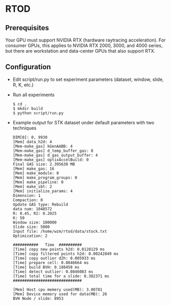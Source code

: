 # RTOD

## Prerequisites
Your GPU must support NVIDIA RTX (hardware raytracing acceleration). For consumer GPUs, this applies to NVIDIA RTX 2000, 3000, and 4000 series, but there are workstation and data-center GPUs that also support RTX.

## Configuration

- Edit script/run.py to set experiment parameters (dataset, window, slide, R, K, etc.)

- Run all experiments
    ```
    $ cd .
    $ mkdir build
    $ python script/run.py 
    ```

- Example output for STK dataset under default parameters with two techniques
    ```
    DIM[0]: 0, 9930
    [Mem] data_h2d: 4
    [Mem-make_gas] kGenAABB: 4
    [Mem-make_gas] d_temp_buffer_gas: 8
    [Mem-make_gas] d_gas_output_buffer: 4
    [Mem-make_gas] optixAccelBuild: 0
    Final GAS size: 2.395630 MB
    [Mem] make_gas: 16
    [Mem] make_module: 0
    [Mem] make_program_groups: 0
    [Mem] make_pipeline: 0
    [Mem] make_sbt: 2
    [Mem] initialize_params: 4
    Dimension: 1
    Compaction: 0
    Update GAS type: Rebuild
    data num: 1048572
    R: 0.45, R2: 0.2025
    K: 50
    Window size: 100000
    Slide size: 5000
    Input file: /home/wzm/rtod/data/stock.txt
    Optimization: 2

    ###########   Time  ##########
    [Time] copy new points h2d: 0.0128129 ms
    [Time] copy filtered points h2d: 0.00242849 ms
    [Time] copy outlier d2h: 0.005933 ms
    [Time] prepare cell: 0.0846664 ms
    [Time] build BVH: 0.188458 ms
    [Time] detect outlier: 0.0846083 ms
    [Time] total time for a slide: 0.382371 ms
    ##############################

    [Mem] Host cpu memery used(MB): 3.00781
    [Mem] Device memory used for data(MB): 26
    BVH Node / slide: 8953
    ```